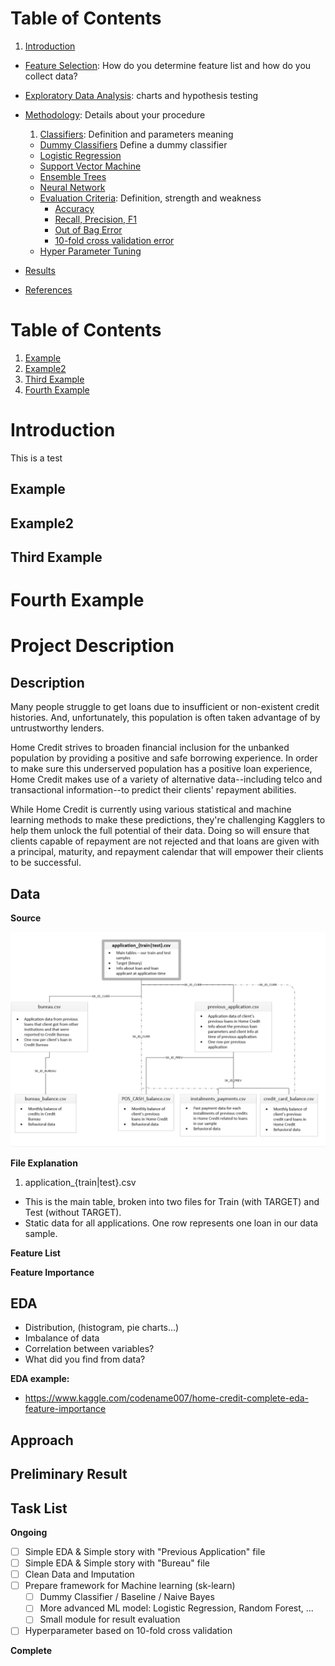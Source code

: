 # Table of Contents
1. [Introduction](#Introduction)
- [Feature Selection](#example2): How do you determine feature list and how do you collect data?
- [Exploratory Data Analysis](#third-example): charts and hypothesis testing
- [Methodology](): Details about your procedure
  1. [Classifiers](): Definition and parameters meaning
    - [Dummy Classifiers]() Define a dummy classifier
    - [Logistic Regression]()
    - [Support Vector Machine]()
    - [Ensemble Trees]()
    - [Neural Network]()
  - [Evaluation Criteria](): Definition, strength and weakness
    - [Accuracy]()
    - [Recall, Precision, F1]()
    - [Out of Bag Error]()
    - [10-fold cross validation error]()
  - [Hyper Parameter Tuning]()

- [Results]()
- [References]()

# Table of Contents
1. [Example](#example)
2. [Example2](#example2)
3. [Third Example](#third-example)
4. [Fourth Example](#fourth-example)


# Introduction
This is a test


## Example
## Example2
## Third Example


# Fourth Example

# Project Description
## Description
Many people struggle to get loans due to insufficient or non-existent credit histories. And, unfortunately, this population is often taken advantage of by untrustworthy lenders.

Home Credit strives to broaden financial inclusion for the unbanked population by providing a positive and safe borrowing experience. In order to make sure this underserved population has a positive loan experience, Home Credit makes use of a variety of alternative data--including telco and transactional information--to predict their clients' repayment abilities.

While Home Credit is currently using various statistical and machine learning methods to make these predictions, they're challenging Kagglers to help them unlock the full potential of their data. Doing so will ensure that clients capable of repayment are not rejected and that loans are given with a principal, maturity, and repayment calendar that will empower their clients to be successful.

## Data
 __Source__

![](https://github.com/mrthlinh/Home-Credit-Default-Risk/blob/master/Database%20Diagram.png)

__File Explanation__

  1. application_{train|test}.csv

   - This is the main table, broken into two files for Train (with TARGET) and Test (without TARGET).
   - Static data for all applications. One row represents one loan in our data sample.



__Feature List__

__Feature Importance__



## EDA
 - Distribution, (histogram, pie charts...)
 - Imbalance of data
 - Correlation between variables?
 - What did you find from data?

__EDA example:__

 - https://www.kaggle.com/codename007/home-credit-complete-eda-feature-importance

## Approach

## Preliminary Result


## Task List
__Ongoing__
- [ ] Simple EDA & Simple story with "Previous Application" file
- [ ] Simple EDA & Simple story with "Bureau" file
- [ ] Clean Data and Imputation
- [ ] Prepare framework for Machine learning (sk-learn)
  - [ ] Dummy Classifier / Baseline / Naive Bayes
  - [ ] More advanced ML model: Logistic Regression, Random Forest, ...
  - [ ] Small module for result evaluation
- [ ] Hyperparameter based on 10-fold cross validation

__Complete__
